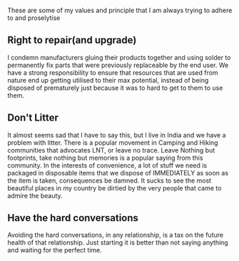 These are some of my values and principle that I am always trying to adhere to and proselytise

## Right to repair(and upgrade)
I condemn manufacturers gluing their products together and using solder to permanently fix parts that were previously replaceable by the end user. We have a strong responsibility to ensure that resources that are used from nature end up getting utilised to their max potential, instead of being disposed of prematurely just because it was to hard to get to them to use them. 


## Don't Litter
It almost seems sad that I have to say this, but I live in India and we have a problem with litter. There is a popular movement in Camping and Hiking communities that advocates LNT, or leave no trace. Leave Nothing but footprints, take nothing but memories is a popular saying from this community. In the interests of convenience, a lot of stuff we need is packaged in disposable items that we dispose of IMMEDIATELY as soon as the item is taken, consequences be damned. It sucks to see the most beautiful places in my country be dirtied by the very people that came to admire the beauty. 

## Have the hard conversations
Avoiding the hard conversations, in any relationship, is a tax on the future health of that relationship. Just starting it is better than not saying anything and waiting for the perfect time. 

